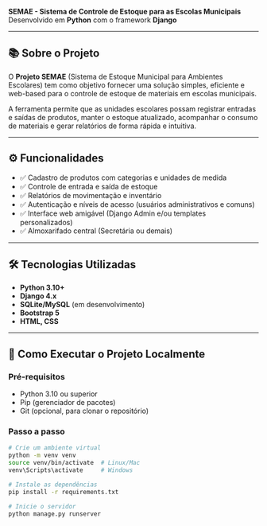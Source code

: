 **SEMAE - Sistema de Controle de Estoque para as Escolas Municipais**  
Desenvolvido em **Python** com o framework **Django**

---

## 📚 Sobre o Projeto

O **Projeto SEMAE** (Sistema de Estoque Municipal para Ambientes Escolares) tem como objetivo fornecer uma solução simples, eficiente e web-based para o controle de estoque de materiais em escolas municipais.

A ferramenta permite que as unidades escolares possam registrar entradas e saídas de produtos, manter o estoque atualizado, acompanhar o consumo de materiais e gerar relatórios de forma rápida e intuitiva.

---

## ⚙️ Funcionalidades

- ✅ Cadastro de produtos com categorias e unidades de medida  
- ✅ Controle de entrada e saída de estoque  
- ✅ Relatórios de movimentação e inventário  
- ✅ Autenticação e níveis de acesso (usuários administrativos e comuns)  
- ✅ Interface web amigável (Django Admin e/ou templates personalizados)  
- ✅ Almoxarifado central (Secretária ou demais)

---

## 🛠️ Tecnologias Utilizadas

- **Python 3.10+**
- **Django 4.x**
- **SQLite/MySQL** (em desenvolvimento)
- **Bootstrap 5**
- **HTML, CSS**

---

## 🚀 Como Executar o Projeto Localmente

### Pré-requisitos

- Python 3.10 ou superior
- Pip (gerenciador de pacotes)
- Git (opcional, para clonar o repositório)

### Passo a passo

```bash
# Crie um ambiente virtual
python -m venv venv
source venv/bin/activate  # Linux/Mac
venv\Scripts\activate     # Windows

# Instale as dependências
pip install -r requirements.txt

# Inicie o servidor
python manage.py runserver
